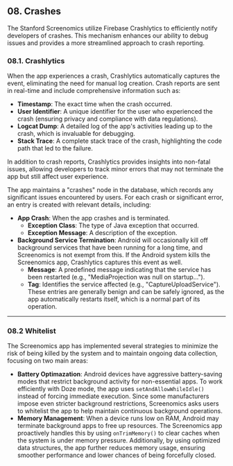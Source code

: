## 08. Crashes

The Stanford Screenomics utilize Firebase Crashlytics to efficiently notify developers of crashes. This mechanism enhances our ability to debug issues and provides a more streamlined approach to crash reporting.

### 08.1. Crashlytics

When the app experiences a crash, Crashlytics automatically captures the event, eliminating the need for manual log creation. Crash reports are sent in real-time and include comprehensive information such as:
* **Timestamp**: The exact time when the crash occurred.
* **User Identifier**: A unique identifier for the user who experienced the crash (ensuring privacy and compliance with data regulations).
* **Logcat Dump**: A detailed log of the app's activities leading up to the crash, which is invaluable for debugging.
* **Stack Trace**: A complete stack trace of the crash, highlighting the code path that led to the failure.

In addition to crash reports, Crashlytics provides insights into non-fatal issues, allowing developers to track minor errors that may not terminate the app but still affect user experience.

The app maintains a "crashes" node in the database, which records any significant issues encountered by users. For each crash or significant error, an entry is created with relevant details, including:
* **App Crash**: When the app crashes and is terminated.
  * **Exception Class**: The type of Java exception that occurred.
  * **Exception Message**: A description of the exception.
* **Background Service Termination**: Android will occasionally kill off background services that have been running for a long time, and Screenomics is not exempt from this. If the Android system kills the Screenomics app, Crashlytics captures this event as well.
  * **Message**: A predefined message indicating that the service has been restarted (e.g., "MediaProjection was null on startup…").
  * **Tag**: Identifies the service affected (e.g., "CaptureUploadService").
These entries are generally benign and can be safely ignored, as the app automatically restarts itself, which is a normal part of its operation.

---

### 08.2 Whitelist

The Screenomics app has implemented several strategies to minimize the risk of being killed by the system and to maintain ongoing data collection, focusing on two main areas:

* **Battery Optimazation**: Android devices have aggressive battery-saving modes that restrict background activity for non-essential apps. To work efficiently with Doze mode, the app uses `setAndAllowWhileIdle()` instead of forcing immediate execution. Since some manufacturers impose even stricter background restrictions, Screenomics asks users to whitelist the app to help maintain continuous background operations.
* **Memory Management**: When a device runs low on RAM, Android may terminate background apps to free up resources. The Screenomics app proactively handles this by using `onTrimMemory()` to clear caches when the system is under memory pressure. Additionally, by using optimized data structures, the app further reduces memory usage, ensuring smoother performance and lower chances of being forcefully closed.





